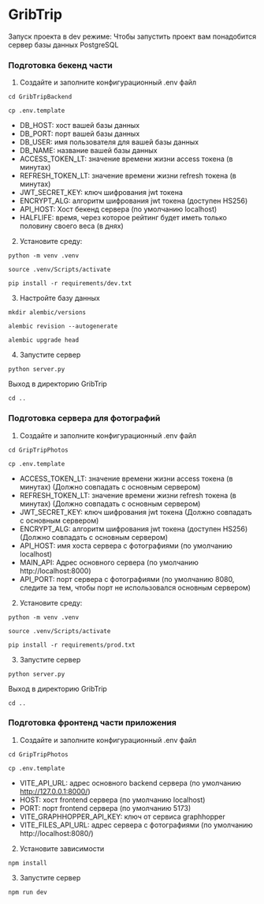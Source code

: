 # GribTrip
Запуск проекта в dev режиме:
Чтобы запустить проект вам понадобится сервер базы данных PostgreSQL

### Подготовка бекенд части
1. Создайте и заполните конфигурационный .env файл
```shell
cd GribTripBackend
```
```shell
cp .env.template
```
- DB_HOST: хост вашей базы данных
- DB_PORT: порт вашей базы данных
- DB_USER: имя пользователя для вашей базы данных
- DB_NAME: название вашей базы данных
- ACCESS_TOKEN_LT: значение времени жизни access токена (в минутах)
- REFRESH_TOKEN_LT: значение времени жизни refresh токена (в минутах)
- JWT_SECRET_KEY: ключ шифрования jwt токена
- ENCRYPT_ALG: алгоритм шифрования jwt токена (доступен HS256)
- API_HOST: Хост бекенд сервера (по умолчанию localhost)
- HALFLIFE: время, через которое рейтинг будет иметь только половину своего веса (в днях)

2. Установите среду:
```shell
python -m venv .venv
```

```shell
source .venv/Scripts/activate
```

```shell
pip install -r requirements/dev.txt
```
3. Настройте базу данных
```shell
mkdir alembic/versions
```
```shell
alembic revision --autogenerate
```
```shell
alembic upgrade head
```
4. Запустите сервер
```shell
python server.py
```
Выход в директорию GribTrip
```shell
cd ..
```
### Подготовка сервера для фотографий
1. Создайте и заполните конфигурационный .env файл
```shell
cd GripTripPhotos
```
```shell
cp .env.template
```
- ACCESS_TOKEN_LT: значение времени жизни access токена (в минутах) (Должно совпадать с основным сервером)
- REFRESH_TOKEN_LT: значение времени жизни refresh токена (в минутах) (Должно совпадать с основным сервером)
- JWT_SECRET_KEY: ключ шифрования jwt токена (Должно совпадать с основным сервером)
- ENCRYPT_ALG: алгоритм шифрования jwt токена (доступен HS256) (Должно совпадать с основным сервером)
- API_HOST: имя хоста сервера с фотографиями (по умолчанию localhost)
- MAIN_API: Адрес основного сервера (по умолчанию http://localhost:8000)
- API_PORT: порт сервера с фотографиями (по умолчанию 8080, следите за тем, чтобы порт не использовался основным сервером)

2. Установите среду:
```shell
python -m venv .venv
```
```shell
source .venv/Scripts/activate
```
```shell
pip install -r requirements/prod.txt
```

3. Запустите сервер
```shell
python server.py
```
Выход в директорию GribTrip
```shell
cd ..
```

### Подготовка фронтенд части приложения
1. Создайте и заполните конфигурационный .env файл
```shell
cd GripTripPhotos
```
```shell
cp .env.template
```
- VITE_API_URL: адрес основного backend сервера (по умолчанию http://127.0.0.1:8000/)
- HOST: хост frontend сервера (по умолчанию localhost)
- PORT: порт frontend сервера (по умолчанию 5173)
- VITE_GRAPHHOPPER_API_KEY: ключ от сервиса graphhopper
- VITE_FILES_API_URL: адрес сервера с фотографиями (по умолчанию http://localhost:8080/)

2. Установите зависимости
```shell
npm install
```
3. Запустите сервер
```shell
npm run dev
```

